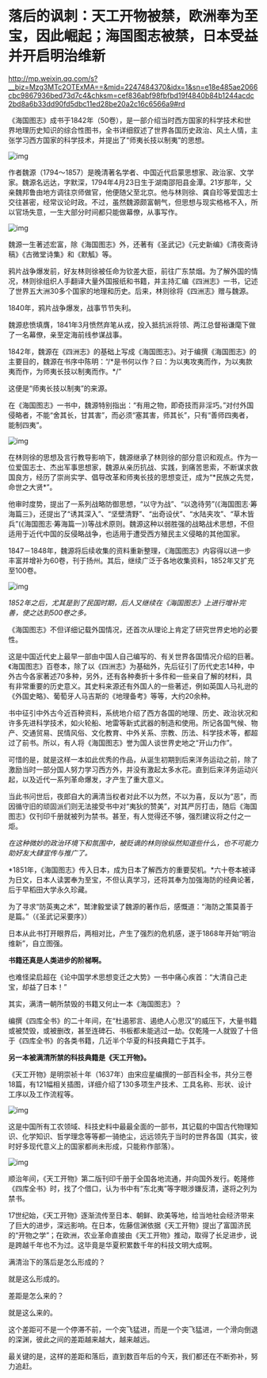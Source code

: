 
# 落后的讽刺：天工开物被禁，欧洲奉为至宝，因此崛起；海国图志被禁，日本受益并开启明治维新

<http://mp.weixin.qq.com/s?__biz=Mzg3MTc2OTExMA==&mid=2247484370&idx=1&sn=e18e485ae2066cbc9867936bed73d7c4&chksm=cef836abf98fbfbd19f4840b84b1244acdc2bd8a6b33dd90fd5dbc11ed28be20a2c16c6566a9#rd>

《海国图志》成书于1842年（50卷），是一部介绍当时西方国家的科学技术和世界地理历史知识的综合性图书，全书详细叙述了世界各国历史政治、风土人情，主张学习西方国家的科学技术，并提出了“师夷长技以制夷”的思想。

![img](./img/82-0.jpeg)

作者魏源（1794～1857）是晚清著名学者、中国近代启蒙思想家、政治家、文学家。魏源名远达，字默深，1794年4月23日生于湖南邵阳县金潭。21岁那年，父亲魏邦鲁由地方调往京师做官，他便随父至北京。他与林则徐、龚自珍等爱国志士交往甚密，经常议论时政。不过，虽然魏源颇富朝气，但思想与现实格格不入，所以官场失意，一生大部分时间都只能做幕僚，从事写作。

![img](./img/82-1.jpeg)

魏源一生著述宏富，除《海国图志》外，还著有《圣武记》《元史新编》《清夜斋诗稿》《古微堂诗集》和《默觚》等。

鸦片战争爆发前，好友林则徐被任命为钦差大臣，前往广东禁烟。为了解外国的情况，林则徐组织人手翻译大量外国报纸和书籍，并主持汇编《四洲志》一书，记述了世界五大洲30多个国家的地理和历史。后来，林则徐将《四洲志》赠与魏源。

1840年，鸦片战争爆发，战事节节失利。

魏源悲愤填膺，1841年3月愤然弃笔从戎，投入抵抗派将领、两江总督裕谦麾下做了一名幕僚，亲至定海前线参谋战事。

1842年，魏源在《四洲志》的基础上写成《海国图志》。对于编撰《海国图志》的主要目的，魏源在书序中陈明：“/\*是书何以作？曰：为以夷攻夷而作，为以夷款夷而作，为师夷长技以制夷而作。\*/”

这便是“师夷长技以制夷”的来源。

在《海国图志》一书中，魏源特别指出：“有用之物，即奇技而非淫巧。”对付外国侵略者，不能“舍其长，甘其害”，而必须“塞其害，师其长”，只有“善师四夷者，能制四夷”。

![img](./img/82-2.jpeg)

在林则徐的思想及言行教导影响下，魏源继承了林则徐的部分意识和观点。作为一位爱国志士、杰出军事思想家，魏源从亲历抗战、实践，到痛苦思索，不断谋求救国良方，经历了崇尚实学、倡导改革和师夷长技的思想变迁，成为“\*民族之先觉，命世之大贤\*”。

他审时度势，提出了一系列战略防御思想，“以守为战”、“以逸待劳”(《海国图志·筹海篇三》，还提出了“诱其深入”、“坚壁清野”、“出奇设伏”、“水陆夹攻”、“草木皆兵”(《海国图志·筹海篇一》)等战术原则。魏源这种以弱胜强的战略战术思想，不但适用于近代中国的反侵略战争，也适用于遭受西方殖民主义侵略的其他国家。

1847－1848年，魏源将后续收集的资料重新整理，《海国图志》内容得以进一步丰富并增补为60卷，刊于扬州。其后，继续广泛于各地收集资料，1852年又扩充至100卷。

![img](./img/82-3.jpeg)

*1852年之后，尤其是到了民国时期，后人又继续在《海国图志》上进行增补完善，使之达到500卷之多。*

《海国图志》不但详细记载外国情况，还首次从理论上肯定了研究世界史地的必要性。

这是中国近代史上最早一部由中国人自己编写的、有关世界各国情况介绍的巨著。《海国图志》百卷本，除了以《四洲志》为基础外，先后征引了历代史志14种，中外古今各家著述70多种，另外，还有各种奏折十多件和一些亲自了解的材料，具有非常重要的历史意义。其史料来源还有外国人的一些著述，例如英国人马礼逊的《外国史略》、葡萄牙人马吉斯的《地理备考》等等，大约20余种。

书中征引中外古今近百种资料，系统地介绍了西方各国的地理、历史、政治状况和许多先进科学技术，如火轮船、地雷等新式武器的制造和使用。所记各国气候、物产、交通贸易、民情风俗、文化教育、中外关系、宗教、历法、科学技术等，都超过了前书。所以，有人将《海国图志》誉为国人谈世界史地之“开山力作”。

可惜的是，就是这样一本如此优秀的作品，从诞生初期到后来洋务运动之前，除了激励当时一部分国人努力学习西方外，并没有激起太多水花。直到后来洋务运动兴起，以及近代一系列革命爆发，才产生了重大意义。

当此书问世后，夜郎自大的满清当权者对此不以为然，不以为喜，反以为“恶”，而因循守旧的顽固派们则无法接受书中对“夷狄的赞美”，对其严厉打击，随后《海国图志》仅刊印千册就被列为禁书。甚至，有人觉得还不够，强烈建议将之付之一炬。

*在这种微妙的政治环境下和氛围中，被贬谪的林则徐纵然知道些什么，也不可能力助好友大肆宣传与推广了。*

\*1851年，《海国图志》传入日本，成为日本了解西方的重要契机。\*六十卷本被译为日文，日本人读罢奉为至宝，不但认真学习，还将其奉为加强海防的经典论著，后于早稻田大学永久珍藏。

为了寻求“防英夷之术”，鹫津毅堂读了魏源的著作后，感慨道：“海防之策莫善于是篇。”（《圣武记采要序》）

日本从此书打开眼界后，两相对比，产生了强烈的危机感，遂于1868年开始“明治维新”，自立图强。

**书籍还真是人类进步的阶梯啊。**

也难怪梁启超在《论中国学术思想变迁之大势》一书中痛心疾首：“大清自己走宝，却益了日本！”

其实，满清一朝所禁毁的书籍又何止一本《海国图志》？

编撰《四库全书》的二十年间，在“杜遏邪言、遏绝人心思汉”的威压下，大量书籍或被焚毁，或被删改，甚至连碑石、书板都未能逃过一劫。仅乾隆一人就毁了十倍于《四库全书》的各类书籍，几近半个华夏的科技典籍亡于其手。

**另一本被满清所禁的科技典籍是《天工开物》。**

《天工开物》是明崇祯十年（1637年）由宋应星编撰的一部百科全书，共分三卷18篇，有121幅相关插图，详细介绍了130多项生产技术、工具名称、形状、设计工序以及工作流程等。

![img](./img/82-4.jpeg)

这是中国所有工农领域、科技史料中最最全面的一部书，其记载的中国古代物理知识、化学知识、哲学理念等等都一骑绝尘，远远领先于当时的世界各国（其实，彼时好多现代意义上的国家都尚未形成，只能称作部落）。

![img](./img/82-5.jpeg)

顺治年间，《天工开物》第二版刊印千册于全国各地流通，并向国外发行。乾隆修《四库全书》时，找了个借口，认为书中有“东北夷”等字眼涉嫌反清，遂将之列为禁书。

17世纪始，《天工开物》逐渐流传至日本、朝鲜、欧美等地，给当地社会经济带来了巨大的进步，深远影响。在日本，佐藤信渊依据《天工开物》提出了富国济民的“开物之学”；在欧洲，农业革命直接由《天工开物》推动，取得了长足进步，说是跨越千年也不为过。这毕竟是华夏积累数千年的科技文明大成啊。

满清治下的落后是怎么形成的？

就是这么形成的。

差距是怎么来的？

就是这么来的。

这个差距可不是一个停滞不前，一个突飞猛进，而是一个突飞猛进，一个滑向倒退的深渊，彼此之间的差距越来越大，越来越远。

最关键的是，这样的差距和落后，直到数百年后的今天，我们都还在不断弥补，努力追赶。


